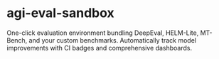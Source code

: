 # agi-eval-sandbox
One-click evaluation environment bundling DeepEval, HELM-Lite, MT-Bench, and your custom benchmarks. Automatically track model improvements with CI badges and comprehensive dashboards.
